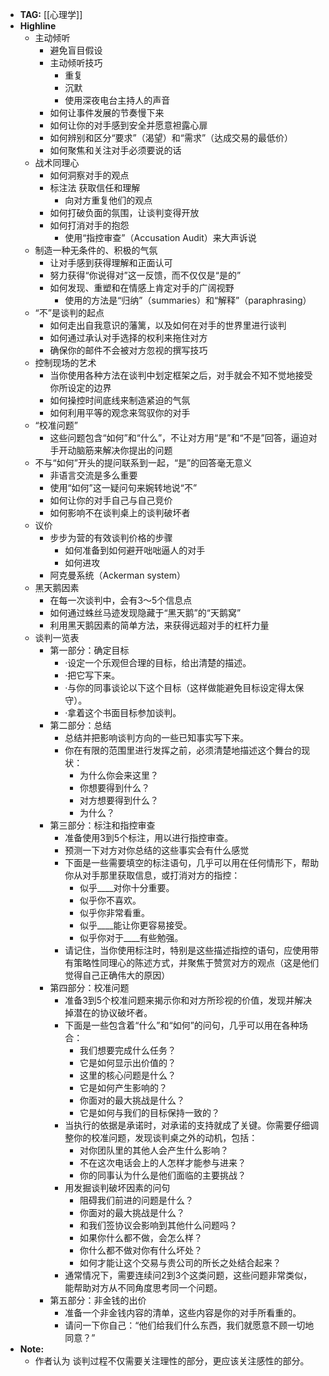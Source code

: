 - **TAG:** [[心理学]]
- **Highline**
	- 主动倾听
		- 避免盲目假设
		- 主动倾听技巧
			- 重复
			- 沉默
			- 使用深夜电台主持人的声音
		- 如何让事件发展的节奏慢下来
		- 如何让你的对手感到安全并愿意袒露心扉
		- 如何辨别和区分“要求”（渴望）和“需求”（达成交易的最低价）
		- 如何聚焦和关注对手必须要说的话
	- 战术同理心
		- 如何洞察对手的观点
		- 标注法 获取信任和理解
			- 向对方重复他们的观点
		- 如何打破负面的氛围，让谈判变得开放
		- 如何打消对手的抱怨
			- 使用“指控审查”（Accusation Audit）来大声诉说
	- 制造一种无条件的、积极的气氛
		- 让对手感到获得理解和正面认可
		- 努力获得“你说得对”这一反馈，而不仅仅是“是的”
		- 如何发现、重塑和在情感上肯定对手的广阔视野
			- 使用的方法是“归纳”（summaries）和“解释”（paraphrasing）
	- “不”是谈判的起点
		- 如何走出自我意识的藩篱，以及如何在对手的世界里进行谈判
		- 如何通过承认对手选择的权利来拖住对方
		- 确保你的邮件不会被对方忽视的撰写技巧
	- 控制现场的艺术
		- 当你使用各种方法在谈判中划定框架之后，对手就会不知不觉地接受你所设定的边界
		- 如何操控时间底线来制造紧迫的气氛
		- 如何利用平等的观念来驾驭你的对手
	- “校准问题”
		- 这些问题包含“如何”和“什么”，不让对方用“是”和“不是”回答，逼迫对手开动脑筋来解决你提出的问题
	- 不与“如何”开头的提问联系到一起，“是”的回答毫无意义
		- 非语言交流是多么重要
		- 使用“如何”这一疑问句来婉转地说“不”
		- 如何让你的对手自己与自己竞价
		- 如何影响不在谈判桌上的谈判破坏者
	- 议价
		- 步步为营的有效谈判价格的步骤
			- 如何准备到如何避开咄咄逼人的对手
			- 如何进攻
		- 阿克曼系统（Ackerman system）
	- 黑天鹅因素
		- 在每一次谈判中，会有3～5个信息点
		- 如何通过蛛丝马迹发现隐藏于“黑天鹅”的“天鹅窝”
		- 利用黑天鹅因素的简单方法，来获得远超对手的杠杆力量
	- 谈判一览表
		- 第一部分：确定目标
			- ·设定一个乐观但合理的目标，给出清楚的描述。
			- ·把它写下来。
			- ·与你的同事谈论以下这个目标（这样做能避免目标设定得太保守）。
			- ·拿着这个书面目标参加谈判。
		- 第二部分：总结
			- 总结并把影响谈判方向的一些已知事实写下来。
			- 你在有限的范围里进行发挥之前，必须清楚地描述这个舞台的现状：
				- 为什么你会来这里？
				- 你想要得到什么？
				- 对方想要得到什么？
				- 为什么？
		- 第三部分：标注和指控审查
			- 准备使用3到5个标注，用以进行指控审查。
			- 预测一下对方对你总结的这些事实会有什么感觉
			- 下面是一些需要填空的标注语句，几乎可以用在任何情形下，帮助你从对手那里获取信息，或打消对方的指控：
				- 似乎____对你十分重要。
				- 似乎你不喜欢。
				- 似乎你非常看重。
				- 似乎____能让你更容易接受。
				- 似乎你对于____有些勉强。
			- 请记住，当你使用标注时，特别是这些描述指控的语句，应使用带有策略性同理心的陈述方式，并聚焦于赞赏对方的观点（这是他们觉得自己正确伟大的原因）
		- 第四部分：校准问题
			- 准备3到5个校准问题来揭示你和对方所珍视的价值，发现并解决掉潜在的协议破坏者。
			- 下面是一些包含着“什么”和“如何”的问句，几乎可以用在各种场合：
				- 我们想要完成什么任务？
				- 它是如何显示出价值的？
				- 这里的核心问题是什么？
				- 它是如何产生影响的？
				- 你面对的最大挑战是什么？
				- 它是如何与我们的目标保持一致的？
			- 当执行的依据是承诺时，对承诺的支持就成了关键。你需要仔细调整你的校准问题，发现谈判桌之外的动机，包括：
				- 对你团队里的其他人会产生什么影响？
				- 不在这次电话会上的人怎样才能参与进来？
				- 你的同事认为什么是他们面临的主要挑战？
			- 用发掘谈判破坏因素的问句
				- 阻碍我们前进的问题是什么？
				- 你面对的最大挑战是什么？
				- 和我们签协议会影响到其他什么问题吗？
				- 如果你什么都不做，会怎么样？
				- 你什么都不做对你有什么坏处？
				- 如何才能让这个交易与贵公司的所长之处结合起来？
			- 通常情况下，需要连续问2到3个这类问题，这些问题非常类似，能帮助对方从不同角度思考同一个问题。
		- 第五部分：非金钱的出价
			- 准备一个非金钱内容的清单，这些内容是你的对手所看重的。
			- 请问一下你自己：“他们给我们什么东西，我们就愿意不顾一切地同意？”
- **Note:**
	- 作者认为 谈判过程不仅需要关注理性的部分，更应该关注感性的部分。